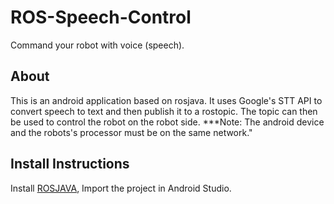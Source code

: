# ROS-Speech-Control
Command your robot with voice (speech).

## About
This is an android application based on rosjava. It uses Google's STT API to convert speech to text and then publish it to a rostopic.
The topic can then be used to control the robot on the robot side.
***Note: The android device and the robots's processor must be on the same network."

## Install Instructions
Install [ROSJAVA](https://github.com/rosjava), Import the project in Android Studio.
